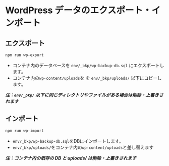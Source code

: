 # WordPress データのエクスポート・インポート

## エクスポート

```sh
npm run wp-export
```

- コンテナ内のデータベースを `env/_bkp/wp-backup-db.sql` にエクスポートします。
- コンテナ内の`wp-content/uploads`を を `env/_bkp/uploads/` 以下にコピーします。

**_注：`env/_bkp/` 以下に同じディレクトリやファイルがある場合は削除・上書きされます_**

## インポート

```sh
npm run wp-import
```

- `env/_bkp/wp-backup-db.sql`をDBにインポートします。
- `env/_bkp/uploads/`をコンテナ内の`wp-content/uploads`と差し替えます

**_注：コンテナ内の既存の DB と uploads/ は削除・上書きされます_**
